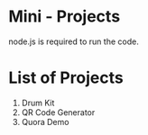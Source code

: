# Mini - Projects

node.js is required to run the code.

# List of Projects

1. Drum Kit
2. QR Code Generator
3. Quora Demo
